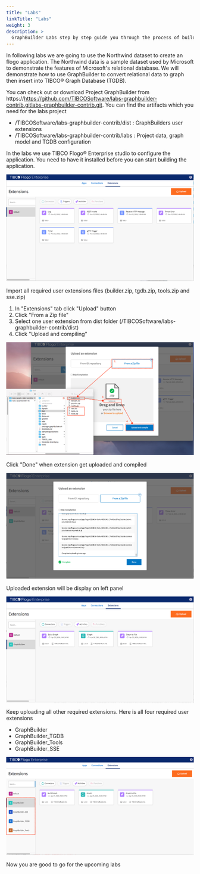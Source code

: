 ```yaml
---
title: "Labs"
linkTitle: "Labs"
weight: 3
description: >
  GraphBuilder Labs step by step guide you through the process of building an flogo application which transform csv data then upsert to TGDB in three hand on labs. 
---
```


In following labs we are going to use the Northwind dataset to create an flogo application. The Northwind data is a sample dataset used by Microsoft to demonstrate the
features of Microsoft's relational database. We will demonstrate how to use GraphBuilder to convert relational data to graph then insert into TIBCO® Graph Database (TGDB).

You can check out or download Project GraphBuilder from https://https://github.com/TIBCOSoftware/labs-graphbuilder-contrib.gitlabs-graphbuilder-contrib.git. You can find the artifacts which you need for the labs project

- /TIBCOSoftware/labs-graphbuilder-contrib/dist : GraphBuilders user extensions
- /TIBCOSoftware/labs-graphbuilder-contrib/labs : Project data, graph model and TGDB configuration

In the labs we use TIBCO Flogo® Enterprise studio to configure the application. You need to have it installed before you can start building the application. 

![Import Extension](upload01.png)

Import all required user extensions files (builder.zip, tgdb.zip, tools.zip and sse.zip)
1. In "Extensions" tab click "Upload" button
2. Click "From a Zip file"
3. Select one user extension from dist folder (/TIBCOSoftware/labs-graphbuilder-contrib/dist)
4. Click "Upload and compiling"

![Import Extension](upload02.png)

Click "Done" when extension get uploaded and compiled

![Import Extension](upload03.png)

Uploaded extension will be display on left panel

![Import Extension](upload04.png)

Keep uploading all other required extensions. Here is all four required user extensions
- GraphBuilder
- GraphBuilder_TGDB
- GraphBuilder_Tools
- GraphBuilder_SSE

![Import Extension](upload05.png)

Now you are good to go for the upcoming labs

